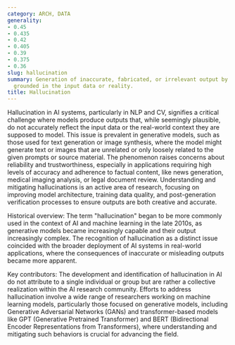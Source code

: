 ```yaml
---
category: ARCH, DATA
generality:
- 0.45
- 0.435
- 0.42
- 0.405
- 0.39
- 0.375
- 0.36
slug: hallucination
summary: Generation of inaccurate, fabricated, or irrelevant output by a model, not
  grounded in the input data or reality.
title: Hallucination
---
```


Hallucination in AI systems, particularly in NLP and CV, signifies a critical challenge where models produce outputs that, while seemingly plausible, do not accurately reflect the input data or the real-world context they are supposed to model. This issue is prevalent in generative models, such as those used for text generation or image synthesis, where the model might generate text or images that are unrelated or only loosely related to the given prompts or source material. The phenomenon raises concerns about reliability and trustworthiness, especially in applications requiring high levels of accuracy and adherence to factual content, like news generation, medical imaging analysis, or legal document review. Understanding and mitigating hallucinations is an active area of research, focusing on improving model architecture, training data quality, and post-generation verification processes to ensure outputs are both creative and accurate.

Historical overview: The term "hallucination" began to be more commonly used in the context of AI and machine learning in the late 2010s, as generative models became increasingly capable and their output increasingly complex. The recognition of hallucination as a distinct issue coincided with the broader deployment of AI systems in real-world applications, where the consequences of inaccurate or misleading outputs became more apparent.

Key contributors: The development and identification of hallucination in AI do not attribute to a single individual or group but are rather a collective realization within the AI research community. Efforts to address hallucination involve a wide range of researchers working on machine learning models, particularly those focused on generative models, including Generative Adversarial Networks (GANs) and transformer-based models like GPT (Generative Pretrained Transformer) and BERT (Bidirectional Encoder Representations from Transformers), where understanding and mitigating such behaviors is crucial for advancing the field.